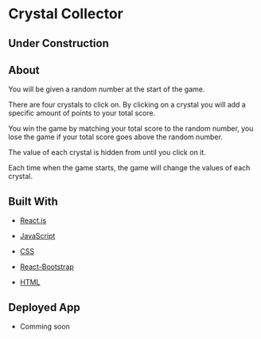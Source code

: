 # Crystal Collector

## Under Construction


## About

You will be given a random number at the start of the game.

There are four crystals to click on. By clicking on a crystal you will add a specific amount of points to your total score.

You win the game by matching your total score to the random number, you lose the game if your total score goes above the random number.

The value of each crystal is hidden from until you click on it.

Each time when the game starts, the game will change the values of each crystal.


## Built With

* [React.js](https://reactjs.org/)

* [JavaScript](https://developer.mozilla.org/en-US/docs/Web/JavaScript)

* [CSS](https://developer.mozilla.org/en-US/docs/Web/CSS)

* [React-Bootstrap](https://getbootstrap.com/)

* [HTML](https://developer.mozilla.org/en-US/docs/Web/HTML)




## Deployed App
* Comming soon
